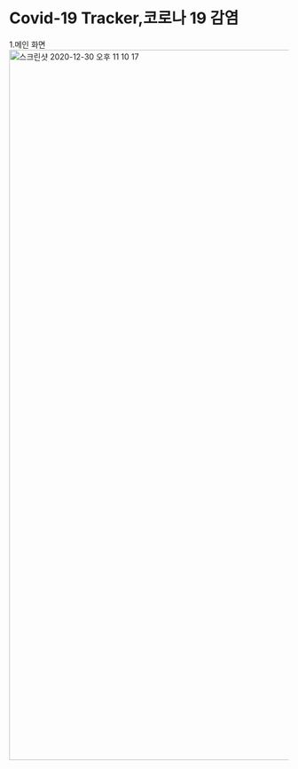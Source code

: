 <h1>Covid-19 Tracker,코로나 19 감염</h1>

1.메인 화면
<img width="1280" alt="스크린샷 2020-12-30 오후 11 10 17" src="https://user-images.githubusercontent.com/54792457/103356457-4b41a100-4af4-11eb-9e9d-c8d55475be09.png">
